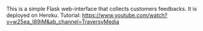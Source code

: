 This is a simple Flask web-interface that collects customers feedbacks. It is deployed on Heroku. Tutorial:
https://www.youtube.com/watch?v=w25ea_I89iM&ab_channel=TraversyMedia
